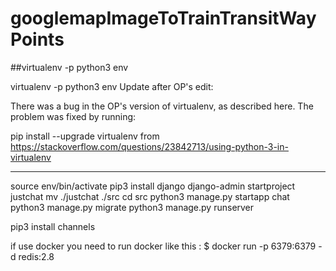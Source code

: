 # googlemapImageToTrainTransitWayPoints

##virtualenv -p python3 env

virtualenv -p python3 env
Update after OP's edit:

There was a bug in the OP's version of virtualenv, as described here. The problem was fixed by running:

pip install --upgrade virtualenv
from https://stackoverflow.com/questions/23842713/using-python-3-in-virtualenv

---

source env/bin/activate
pip3 install django
django-admin startproject justchat
mv ./justchat ./src
cd src
python3 manage.py startapp chat
python3 manage.py migrate
python3 manage.py runserver

pip3 install channels

if use docker you need to run docker like this : \$ docker run -p 6379:6379 -d redis:2.8
